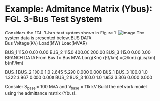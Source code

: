 # Example: Admitance Matrix (Ybus): FGL 3-Bus Test System
Considers the FGL 3-bus test system shown in Figure 1.
![image](https://github.com/fglongatt/MY_MATLAB_Simulink/assets/16779213/c0753e27-c920-47cb-9cbc-9a7be712425a)
The system data is presented below.
BUS DATA                               
Bus          Voltage(KV)   Load(MW)    Load(MVAR)      

BUS_1           115.0            0.00       0.00
BUS_2           115.0         400.00      200.00
BUS_3           115.0           0.00       0.00
BRANCH DATA
From Bus    To Bus         MVA      Long(Km) r(Ω/km)  x(Ω/km)   g(us/km)   b(nF/km)

BUS_1      BUS_2          100.0       1.0       2.645      5.290      0.000      0.000
BUS_1      BUS_3          100.0       1.0       1.322      3.967      0.000      0.000
BUS_2      BUS_3          100.0       1.0       1.653      3.306      0.000      0.000

Consider S<sub>base</sub> = 100 MVA  and V<sub>base</sub> = 115 kV
Build the network model using the admittance matrix (Ybus).
